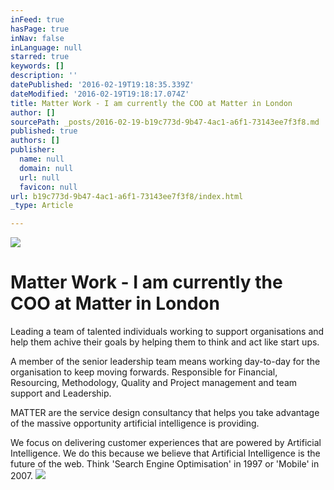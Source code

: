 ```yaml
---
inFeed: true
hasPage: true
inNav: false
inLanguage: null
starred: true
keywords: []
description: ''
datePublished: '2016-02-19T19:18:35.339Z'
dateModified: '2016-02-19T19:18:17.074Z'
title: Matter Work - I am currently the COO at Matter in London
author: []
sourcePath: _posts/2016-02-19-b19c773d-9b47-4ac1-a6f1-73143ee7f3f8.md
published: true
authors: []
publisher:
  name: null
  domain: null
  url: null
  favicon: null
url: b19c773d-9b47-4ac1-a6f1-73143ee7f3f8/index.html
_type: Article

---
```

![](https://the-grid-user-content.s3-us-west-2.amazonaws.com/25567ca4-4f58-4908-9573-914fb8250220.png)

# Matter Work - I am currently the COO at Matter in London

Leading a team of talented individuals working to support organisations and help them achive their goals by helping them to think and act like start ups. 

A member of the senior leadership team means working day-to-day for the organisation to keep moving forwards. Responsible for Financial, Resourcing, Methodology, Quality and Project management and team support and Leadership.

MATTER are the service design consultancy that helps you take advantage of the massive opportunity artificial intelligence is providing. 

We focus on delivering customer experiences that are powered by Artificial Intelligence. We do this because we believe that Artificial Intelligence is the future of the web. Think 'Search Engine Optimisation' in 1997 or 'Mobile' in 2007\. ![](https://the-grid-user-content.s3-us-west-2.amazonaws.com/87f78e43-ad0a-4c32-b06e-2a74b9d23838.png)